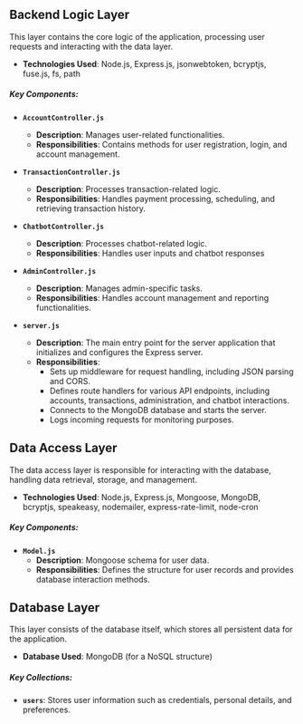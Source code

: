 ## Backend Logic Layer
This layer contains the core logic of the application, processing user requests and interacting with the data layer.

- **Technologies Used**: Node.js, Express.js, jsonwebtoken, bcryptjs, fuse.js, fs, path

##### Key Components:
- **`AccountController.js`**
  - **Description**: Manages user-related functionalities.
  - **Responsibilities**: Contains methods for user registration, login, and account management.

- **`TransactionController.js`**
  - **Description**: Processes transaction-related logic.
  - **Responsibilities**: Handles payment processing, scheduling, and retrieving transaction history.

 - **`ChatbotController.js`**
   - **Description**: Processes chatbot-related logic.
   - **Responsibilities**: Handles user inputs and chatbot responses

- **`AdminController.js`**
  - **Description**: Manages admin-specific tasks.
  - **Responsibilities**: Handles account management and reporting functionalities.

- **`server.js`**
  - **Description**: The main entry point for the server application that initializes and configures the Express server.
  - **Responsibilities**: 
    - Sets up middleware for request handling, including JSON parsing and CORS.
    - Defines route handlers for various API endpoints, including accounts, transactions, administration, and chatbot interactions.
    - Connects to the MongoDB database and starts the server.
    - Logs incoming requests for monitoring purposes.

## Data Access Layer
The data access layer is responsible for interacting with the database, handling data retrieval, storage, and management.
- **Technologies Used**:  Node.js, Express.js, Mongoose, MongoDB, bcryptjs, speakeasy, nodemailer, express-rate-limit, node-cron

##### Key Components:
- **`Model.js`**
  - **Description**: Mongoose schema for user data.
  - **Responsibilities**: Defines the structure for user records and provides database interaction methods.


## Database Layer
This layer consists of the database itself, which stores all persistent data for the application.

- **Database Used**: MongoDB (for a NoSQL structure)

##### Key Collections:
- **`users`**: Stores user information such as credentials, personal details, and preferences.

